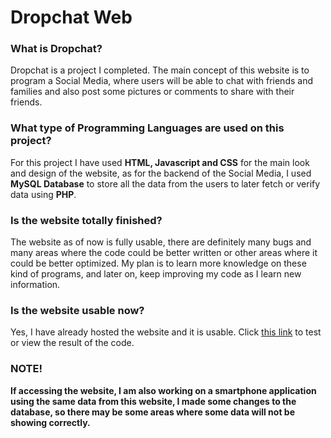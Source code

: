 # Dropchat Web

 ### What is Dropchat?
 
 Dropchat is a project I completed. The main concept of this website is to program a Social Media, where users will be able to chat with friends and families and  also post some pictures or comments to share with their friends.
 
 ### What type of Programming Languages are used on this project?
 
 For this project I have used **HTML, Javascript and CSS** for the main look and design of the website, as for the backend of the Social Media, I used **MySQL Database** to store all the data from the users to later fetch or verify data using **PHP**.
 
 ### Is the website totally finished?
 
 The website as of now is fully usable, there are definitely many bugs and many areas where the code could be better written or other areas where it could be better optimized. My plan is to learn more knowledge on these kind of programs, and later on, keep improving my code as I learn new information.
 
 ### Is the website usable now?
 
 Yes, I have already hosted the website and it is usable. Click [this link](https://dropchat.chiahan.com) to test or view the result of the code.
 
 ### NOTE!
 **If accessing the website, I am also working on a smartphone application using the same data from this website, I made some changes to the database, so there may be some areas where some data will not be showing correctly.**

